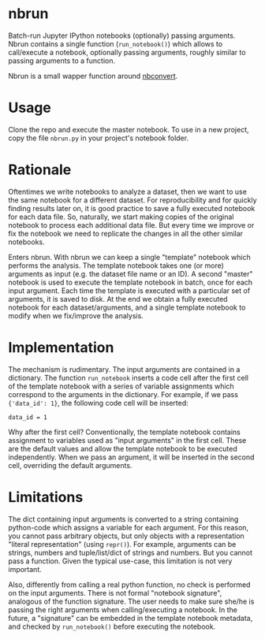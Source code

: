 # nbrun

Batch-run Jupyter IPython notebooks (optionally) passing arguments. Nbrun
contains a single function (`run_notebook()`) which allows to call/execute a
notebook, optionally passing arguments, roughly similar to passing arguments
to a function.

Nbrun is a small wapper function around [nbconvert](https://github.com/jupyter/nbconvert).

# Usage

Clone the repo and execute the master notebook. To use in a new project,
copy the file `nbrun.py` in your project's notebook folder.

# Rationale

Oftentimes we write notebooks to analyze a dataset, then we want to use the same
notebook for a different dataset. For reproducibility and for quickly finding
results later on, it is good practice to save a fully executed notebook for each
data file. So, naturally, we start making copies of the original notebook to
process each additional data file. But every time we improve or fix the notebook
we need to replicate the changes in all the other similar notebooks.

Enters nbrun. With nbrun we can keep a single "template" notebook which performs
the analysis. The template notebook takes one (or more) arguments as input (e.g.
the dataset file name or an ID). A second "master" notebook is used to execute
the template notebook in batch, once for each input argument. Each time the
template is executed with a particular set of arguments, it is saved to disk. At
the end we obtain a fully executed notebook for each dataset/arguments, and a
single template notebook to modify when we fix/improve the analysis.

# Implementation

The mechanism is rudimentary. The input arguments are contained in a
dictionary. The function `run_notebook` inserts a code cell after the first cell
of the template notebook with a series of variable assignments which correspond
to the arguments in the dictionary. For example, if we pass `{'data_id': 1}`, the
following code cell will be inserted:

```
data_id = 1
```

Why after the first cell? Conventionally, the template notebook contains
assignment to variables used as "input arguments" in the first cell. These are
the default values and allow the template notebook to be executed independently.
When we pass an argument, it will be inserted in the second cell, overriding
the default arguments.

# Limitations

The dict containing input arguments is converted to a string containing
python-code which assigns a variable for each argument. For this reason, you
cannot pass arbitrary objects, but only objects with a representation
"literal representation" (using `repr()`).
For example, arguments can be strings, numbers and tuple/list/dict of strings
and numbers. But you cannot pass a function. Given the typical use-case,
this limitation is not very important.

Also, differently from calling a real python function, no check is performed 
on the input arguments. There is not formal "notebook signature", analogous 
of the function signature. The user needs to make sure she/he is passing the 
right arguments when calling/executing a notebook. In the future, a "signature"
can be embedded in the template notebook metadata, and checked by
`run_notebook()` before executing the notebook.
